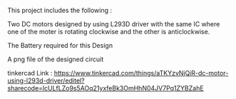 This project includes the following :

Two DC motors designed by using L293D driver with the same IC where one of the moter is rotating clockwise and the other is anticlockwise. 

The Battery required for this Design

A png file of the designed circuit

tinkercad Link : https://www.tinkercad.com/things/aTKYzvNjQiR-dc-motor-using-l293d-driver/editel?sharecode=lcULfLZo9s5AOq21yxfeBk3OmHhN04JV7Pq1ZYBZahE
